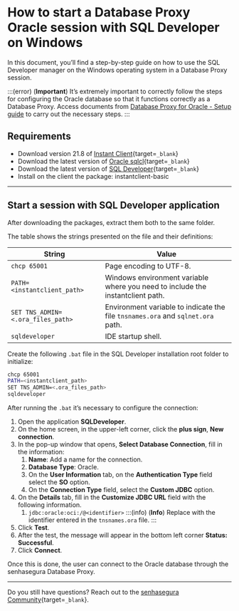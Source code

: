# How to start a Database Proxy Oracle session with SQL Developer on Windows

In this document, you’ll find a step-by-step guide on how to use the SQL Developer manager on the Windows operating system in a Database Proxy session.

:::(error) (**Important**)
It’s extremely important to correctly follow the steps for configuring the Oracle database so that it functions correctly as a Database Proxy. Access documents from [Database Proxy for Oracle - Setup guide](/v3-33/docs/pam-session-oracle-database-configurations) to carry out the necessary steps.
:::

## Requirements

* Download version 21.8 of [Instant Client](https://www.oracle.com/br/database/technologies/instant-client/downloads.html){target=`_blank`}
* Download the latest version of [Oracle sqlcl](https://www.oracle.com/br/database/sqldeveloper/technologies/sqlcl/){target=`_blank`}
* Download the latest version of [SQL Developer](https://www.oracle.com/database/sqldeveloper/technologies/download/){target=`_blank`}
* Install on the client the package: instantclient-basic

---
## Start a session with SQL Developer application

After downloading the packages, extract them both to the same folder.

The table shows the strings presented on the file and their definitions:

**String**|**Value**
---|---
`chcp 65001`|Page encoding to UTF-8.
`PATH=<instantclient_path>`|Windows environment variable where you need to include the instantclient path.
`SET TNS_ADMIN=<.ora_files_path>`|Environment variable to indicate the file `tnsnames.ora` and `sqlnet.ora` path.
`sqldeveloper`|IDE startup shell.

Create the following `.bat` file in the SQL Developer installation root folder to initialize:
```bash
chcp 65001
PATH=<instantclient_path>
SET TNS_ADMIN=<.ora_files_path>
sqldeveloper
```

After running the `.bat` it’s necessary to configure the connection:

1. Open the application **SQLDeveloper**.
2. On the home screen, in the upper-left corner, click the **plus sign**, **New connection**.
3. In the pop-up window that opens, **Select Database Connection**, fill in the information:
    1. **Name**: Add a name for the connection.
    2. **Database Type**: Oracle.
    3. On the **User Information** tab, on the **Authentication Type** field select the **SO** option.
    4. On the **Connection Type** field, select the **Custom JDBC** option.
4. On the **Details** tab, fill in the **Customize JDBC URL** field with the following information.
    1. `jdbc:oracle:oci:/@<identifier>`
        :::(info) (**Info**)
        Replace with the identifier entered in the `tnsnames.ora` file.
        :::
5. Click **Test**.
6. After the test, the message will appear in the bottom left corner **Status: Successful**.
7. Click **Connect**.

Once this is done, the user can connect to the Oracle database through the senhasegura Database Proxy.

---
Do you still have questions? Reach out to the [senhasegura Community](https://community.senhasegura.io/){target=`_blank`}.